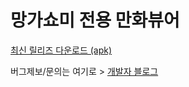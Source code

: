 # 망가쇼미 전용 만화뷰어 # 

[최신 릴리즈 다운로드 (apk)](https://github.com/junheah/MangaViewAndroid/releases/download/4/mangaViewer_release_004.apk)

버그제보/문의는 여기로 > [개발자 블로그](https://blog.naver.com/imaginaly)
